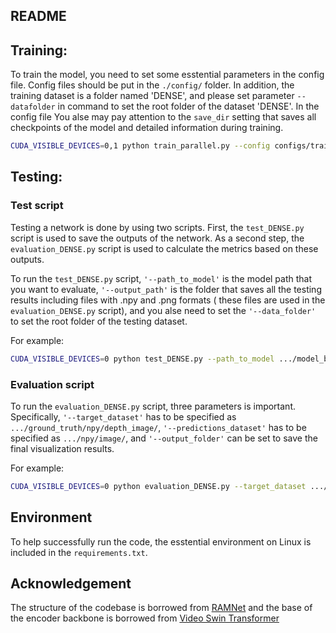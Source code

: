 ## README 

## Training:
To train the model, you need to set some esstential parameters in the config file. Config files should be put in the `./config/` folder. In addition, the training dataset is a folder named 'DENSE', and please set parameter `--datafolder` in command to set the root folder of the dataset 'DENSE'. In the config file You alse may pay attention to the `save_dir` setting that saves all checkpoints of the model and detailed information during training.

```bash
CUDA_VISIBLE_DEVICES=0,1 python train_parallel.py --config configs/train_s2d_spiketransformer.json --datafolder ... --multiprocessing_distributed
```


## Testing:
### Test script
Testing a network is done by using two scripts. First, the `test_DENSE.py` script is used to save the outputs of the network.
As a second step, the `evaluation_DENSE.py` script is used to calculate the metrics based on these outputs.

To run the `test_DENSE.py` script, `'--path_to_model'` is the model path that you want to evaluate, `'--output_path'` is the folder that saves all the testing results including files with .npy and .png formats ( these files are used in the `evaluation_DENSE.py` script), and you alse need to set the `'--data_folder'` to set the root folder of the testing dataset.

For example:

```bash
CUDA_VISIBLE_DEVICES=0 python test_DENSE.py --path_to_model .../model_best.pth.tar --output_path ... --data_folder .../DENSE/test/
```


### Evaluation script
To run the `evaluation_DENSE.py` script, three parameters is important. Specifically, `'--target_dataset'` has to be specified as `.../ground_truth/npy/depth_image/`,  `'--predictions_dataset'` has to be specified as `.../npy/image/`, and `'--output_folder'` can be set to save the final visualization results.

For example:

```bash
CUDA_VISIBLE_DEVICES=0 python evaluation_DENSE.py --target_dataset .../ground_truth/npy/depth_image/ --predictions_dataset .../npy/image/ --clip_distance 1000 --reg_factor 5.7
```


## Environment
To help successfully run the code, the esstential environment on Linux is included in the `requirements.txt`.



## Acknowledgement
The structure of the codebase is borrowed from [RAMNet](https://rpg.ifi.uzh.ch/RAMNet.html) and the base of the encoder backbone is borrowed from  [Video Swin Transformer](https://github.com/SwinTransformer/Video-Swin-Transformer)
